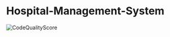 # Hospital-Management-System
![CodeQualityScore](https://www.code-inspector.com/project/24692/score/svg)
